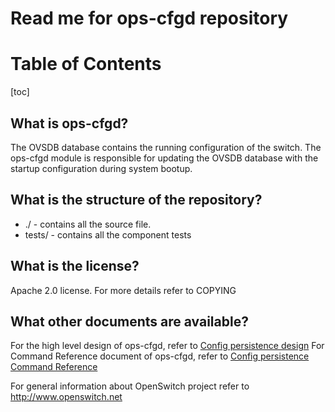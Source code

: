# Read me for ops-cfgd repository
# Table of Contents
[toc]

## What is ops-cfgd?

The OVSDB database contains the running configuration of the switch. The ops-cfgd module is responsible for updating the OVSDB database with the startup configuration during system bootup.

## What is the structure of the repository?

* ./ - contains all the source file.
* tests/ - contains all the component tests

## What is the license?
Apache 2.0 license. For more details refer to COPYING

## What other documents are available?

For the high level design of ops-cfgd, refer to [Config persistence design](/documents/dev/ops-cfgd/design)
For Command Reference document of ops-cfgd, refer to [Config persistence Command Reference](/documents/user/config_persistence_CLI)

For general information about OpenSwitch project refer to http://www.openswitch.net
